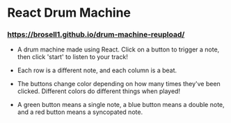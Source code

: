 # React Drum Machine

### https://brosell1.github.io/drum-machine-reupload/

* A drum machine made using React. Click on a button to trigger a note, then click 'start' to listen to your track!

* Each row is a different note, and each column is a beat.

* The buttons change color depending on how many times they've been clicked. Different colors do different things when played!

* A green button means a single note, a blue button means a double note, and a red button means a syncopated note.
